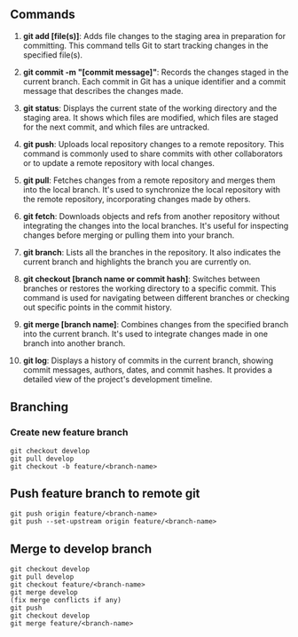 ## Commands
1. **git add [file(s)]**: Adds file changes to the staging area in preparation for committing. This command tells Git to start tracking changes in the specified file(s).
    
2. **git commit -m "[commit message]"**: Records the changes staged in the current branch. Each commit in Git has a unique identifier and a commit message that describes the changes made.
    
3. **git status**: Displays the current state of the working directory and the staging area. It shows which files are modified, which files are staged for the next commit, and which files are untracked.
    
4. **git push**: Uploads local repository changes to a remote repository. This command is commonly used to share commits with other collaborators or to update a remote repository with local changes.
    
5. **git pull**: Fetches changes from a remote repository and merges them into the local branch. It's used to synchronize the local repository with the remote repository, incorporating changes made by others.
    
6. **git fetch**: Downloads objects and refs from another repository without integrating the changes into the local branches. It's useful for inspecting changes before merging or pulling them into your branch.
    
7. **git branch**: Lists all the branches in the repository. It also indicates the current branch and highlights the branch you are currently on.
    
8. **git checkout [branch name or commit hash]**: Switches between branches or restores the working directory to a specific commit. This command is used for navigating between different branches or checking out specific points in the commit history.
    
9. **git merge [branch name]**: Combines changes from the specified branch into the current branch. It's used to integrate changes made in one branch into another branch.
    
10. **git log**: Displays a history of commits in the current branch, showing commit messages, authors, dates, and commit hashes. It provides a detailed view of the project's development timeline.

## Branching
### Create new feature branch
```
git checkout develop
git pull develop
git checkout -b feature/<branch-name>
```

## Push feature branch to remote git
```
git push origin feature/<branch-name>
git push --set-upstream origin feature/<branch-name>
```

## Merge to develop branch
```
git checkout develop
git pull develop
git checkout feature/<branch-name>
git merge develop
(fix merge conflicts if any)
git push
git checkout develop
git merge feature/<branch-name>
```
